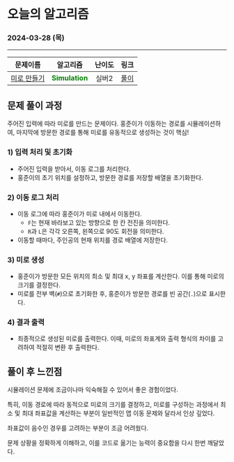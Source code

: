 # **오늘의 알고리즘**
### 2024-03-28 (목)
---

문제이름|알고리즘|난이도|링크|
|:---:|:---:|:---:|:---:|
|[미로 만들기](https://www.acmicpc.net/problem/1347)|<span style="color:green">**Simulation**</span>|실버2|[풀이](https://github.com/hotchapa/Algorithm/blob/f85f066b2544662c5f7d1bf7819c51a5592bbe62/JS/Baekjoon/1347.js)|

## 문제 풀이 과정

주어진 입력에 따라 미로를 만드는 문제이다. 홍준이가 이동하는 경로를 시뮬레이션하여, 마지막에 방문한 경로를 통해 미로를 유동적으로 생성하는 것이 핵심!

### 1) 입력 처리 및 초기화
- 주어진 입력을 받아서, 이동 로그를 처리한다.
- 홍준이의 초기 위치를 설정하고, 방문한 경로를 저장할 배열을 초기화한다.

### 2) 이동 로그 처리
- 이동 로그에 따라 홍준이가 미로 내에서 이동한다.
  - `F`는 현재 바라보고 있는 방향으로 한 칸 전진을 의미한다.
  - `R`과 `L`은 각각 오른쪽, 왼쪽으로 90도 회전을 의미한다.
- 이동할 때마다, 주인공의 현재 위치를 경로 배열에 저장한다.

### 3) 미로 생성
- 홍준이가 방문한 모든 위치의 최소 및 최대 x, y 좌표를 계산한다. 이를 통해 미로의 크기를 결정한다.
- 미로를 전부 벽(`#`)으로 초기화한 후, 홍준이가 방문한 경로를 빈 공간(`.`)으로 표시한다.

### 4) 결과 출력
- 최종적으로 생성된 미로를 출력한다. 이때, 미로의 좌표계와 출력 형식의 차이를 고려하여 적절히 변환 후 출력한다.

## 풀이 후 느낀점
시뮬레이션 문제에 조금이나마 익숙해질 수 있어서 좋은 경험이었다.

특히, 이동 경로에 따라 동적으로 미로의 크기를 결정하고, 미로를 구성하는 과정에서 최소 및 최대 좌표값을 계산하는 부분이 일반적인 맵 이동 문제와 달라서 인상 깊었다.

좌표값이 음수인 경우를 고려하는 부분이 조금 어려웠다.

문제 상황을 정확하게 이해하고, 이를 코드로 옮기는 능력이 중요함을 다시 한번 깨달았다.